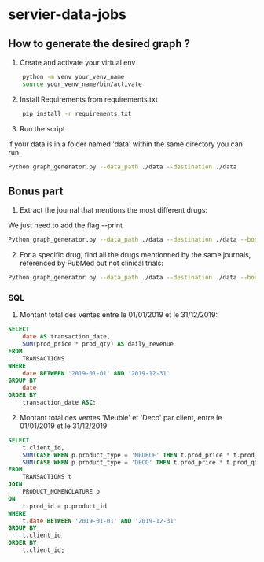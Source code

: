 # servier-data-jobs

## How to generate the desired graph ?
1. Create and activate your virtual env

```bash
    python -m venv your_venv_name
    source your_venv_name/bin/activate
```

2. Install Requirements from requirements.txt

```bash
    pip install -r requirements.txt
```

3. Run the script

if your data is in a folder named 'data' within the same directory you can run:

```bash
Python graph_generator.py --data_path ./data --destination ./data

```

## Bonus part

1. Extract the journal that mentions the most different drugs:

We just need to add the flag --print

```bash
Python graph_generator.py --data_path ./data --destination ./data --bonus

```
2. For a specific drug, find all the drugs mentionned by the same journals, referenced by PubMed but not clinical trials:

```bash
Python graph_generator.py --data_path ./data --destination ./data --bonus --target_drug 'tetracycline'

```

### SQL 

1. Montant total des ventes entre le 01/01/2019 et le 31/12/2019:

```sql
SELECT 
    date AS transaction_date,
    SUM(prod_price * prod_qty) AS daily_revenue
FROM 
    TRANSACTIONS
WHERE 
    date BETWEEN '2019-01-01' AND '2019-12-31'
GROUP BY 
    date
ORDER BY 
    transaction_date ASC;

```

2. Montant total des ventes 'Meuble' et 'Deco' par client, entre le 01/01/2019 et le 31/12/2019:

```sql
SELECT 
    t.client_id,
    SUM(CASE WHEN p.product_type = 'MEUBLE' THEN t.prod_price * t.prod_qty ELSE 0 END) AS ventes_meuble,
    SUM(CASE WHEN p.product_type = 'DECO' THEN t.prod_price * t.prod_qty ELSE 0 END) AS ventes_deco
FROM 
    TRANSACTIONS t
JOIN 
    PRODUCT_NOMENCLATURE p
ON 
    t.prod_id = p.product_id
WHERE 
    t.date BETWEEN '2019-01-01' AND '2019-12-31'
GROUP BY 
    t.client_id
ORDER BY 
    t.client_id;

```